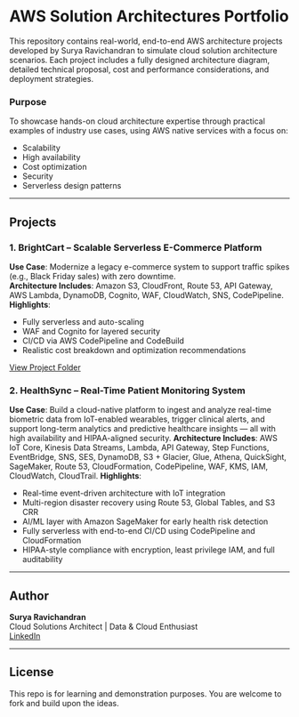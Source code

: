 # AWS Solution Architectures Portfolio

This repository contains real-world, end-to-end AWS architecture projects developed by Surya Ravichandran to simulate cloud solution architecture scenarios. Each project includes a fully designed architecture diagram, detailed technical proposal, cost and performance considerations, and deployment strategies.

### Purpose
To showcase hands-on cloud architecture expertise through practical examples of industry use cases, using AWS native services with a focus on:
- Scalability
- High availability
- Cost optimization
- Security
- Serverless design patterns

---

## Projects

### 1. BrightCart – Scalable Serverless E-Commerce Platform
**Use Case**: Modernize a legacy e-commerce system to support traffic spikes (e.g., Black Friday sales) with zero downtime.  
**Architecture Includes**: Amazon S3, CloudFront, Route 53, API Gateway, AWS Lambda, DynamoDB, Cognito, WAF, CloudWatch, SNS, CodePipeline.  
**Highlights**:
- Fully serverless and auto-scaling
- WAF and Cognito for layered security
- CI/CD via AWS CodePipeline and CodeBuild
- Realistic cost breakdown and optimization recommendations

[View Project Folder](./brightcart-ecommerce-architecture)

### 2. HealthSync – Real-Time Patient Monitoring System
**Use Case**: Build a cloud-native platform to ingest and analyze real-time biometric data from IoT-enabled wearables, trigger clinical alerts, and support long-term analytics and predictive healthcare insights — all with high availability and HIPAA-aligned security. 
**Architecture Includes**: AWS IoT Core, Kinesis Data Streams, Lambda, API Gateway, Step Functions, EventBridge, SNS, SES, DynamoDB, S3 + Glacier, Glue, Athena, QuickSight, SageMaker, Route 53, CloudFormation, CodePipeline, WAF, KMS, IAM, CloudWatch, CloudTrail.
**Highlights**:
- Real-time event-driven architecture with IoT integration
- Multi-region disaster recovery using Route 53, Global Tables, and S3 CRR
- AI/ML layer with Amazon SageMaker for early health risk detection
- Fully serverless with end-to-end CI/CD using CodePipeline and CloudFormation
- HIPAA-style compliance with encryption, least privilege IAM, and full auditability

---

## Author

**Surya Ravichandran**  
Cloud Solutions Architect | Data & Cloud Enthusiast  
[LinkedIn](https://www.linkedin.com/in/surya-ravichandran/) 

---

## License

This repo is for learning and demonstration purposes. You are welcome to fork and build upon the ideas.
